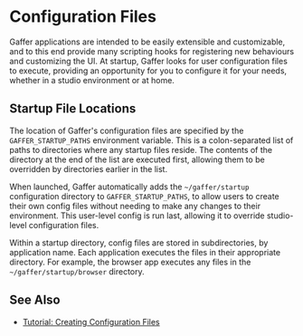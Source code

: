 # Configuration Files #

Gaffer applications <!-- TODO: reference article on applications --> are intended to be easily extensible and customizable, and to this end provide many scripting hooks for registering new behaviours and customizing the UI. At startup, Gaffer looks for user configuration files to execute, providing an opportunity for you to configure it for your needs, whether in a studio environment or at home.


## Startup File Locations ##

The location of Gaffer's configuration files are specified by the `GAFFER_STARTUP_PATHS` environment variable. This is a colon-separated list of paths to directories where any startup files reside. The contents of the directory at the end of the list are executed first, allowing them to be overridden by directories earlier in the list.

When launched, Gaffer automatically adds the `~/gaffer/startup` configuration directory to `GAFFER_STARTUP_PATHS`, to allow users to create their own config files without needing to make any changes to their environment. This user-level config is run last, allowing it to override studio-level configuration files.

Within a startup directory, config files are stored in subdirectories, by application name. Each application executes the files in their appropriate directory. For example, the browser app executes any files in the `~/gaffer/startup/browser` directory.


## See Also ##

- [Tutorial: Creating Configuration Files](../../Tutorials/Scripting/CreatingConfigurationFiles/index.md)
